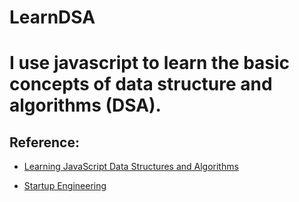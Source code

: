 # LearnDSA
I use javascript to learn the basic concepts of data structure and algorithms (DSA).
=============
## Reference:
* [Learning JavaScript Data Structures and Algorithms](https://books.google.com.tw/books?id=kvxvDQAAQBAJ&pg=PA159&lpg=PA159&dq=djb2HashCode&source=bl&ots=1ovqP-pR5d&sig=p88LcxySCjWm4PcABwgvrS0n09o&hl=zh-TW&sa=X&ved=0ahUKEwij2dj-09XTAhULebwKHV2mDMwQ6AEILTAB#v=onepage&q&f=false)

* [Startup Engineering](http://blog.kdchang.cc/archive/)
